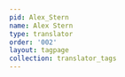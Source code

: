 ```yaml
---
pid: Alex_Stern
name: Alex Stern
type: translator
order: '002'
layout: tagpage
collection: translator_tags
---
```

